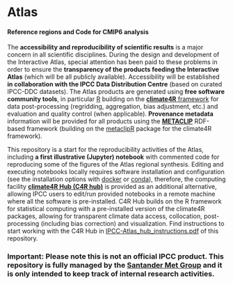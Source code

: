 # Atlas

#### Reference regions and Code for CMIP6 analysis

The **accessibility and reproducibility of scientific results** is a major concern in all scientific disciplines. During the design and development of the Interactive Atlas, special attention has been paid to these problems in order to ensure the **transparency of the products feeding the Interactive Atlas** (which will be all publicly available). Accessibility will be established **in collaboration with the IPCC Data Distribution Centre** (based on curated IPCC-DDC datasets). The Atlas products are generated using **free software community tools**, in particular [R](https://www.r-project.org) building on the [**climate4R** framework](https://github.com/SantanderMetGroup/climate4R) for data post-processing (regridding, aggregation, bias adjustment, etc.) and evaluation and quality control (when applicable). **Provenance metadata** information will be provided for all products using the [**METACLIP**](http://www.metaclip.org) RDF-based framework (building on the [metaclipR](https://github.com/metaclip/metaclipR) package for the climate4R framework).

This repository is a start for the reproducibility activities of the Atlas, including **a first illustrative (Jupyter) notebook** with commented code for reproducing some of the figures of the Atlas regional synthesis. Editing and executing notebooks locally requires software installation and configuration (see the installation options with  [docker](https://github.com/SantanderMetGroup/climate4R/tree/master/docker) or [conda](https://github.com/SantanderMetGroup/climate4R/tree/master/conda)), therefore, the computing facility [**climate4R Hub (C4R hub)**](https://hub.ipcc.ifca.es) is provided as an additional alternative, allowing IPCC users to edit/run provided notebooks in a remote machine where all the software is pre-installed. C4R Hub builds on the R framework for statistical computing with a pre-installed version of the climate4R packages, allowing for transparent climate data access, collocation, post-processing (including bias correction) and visualization. Find instructions to start working with the C4R Hub in [IPCC-Atlas_hub_instructions.pdf](https://github.com/SantanderMetGroup/IPCC-Atlas/blob/master/IPCC-Atlas_hub_instructions.pdf) of this repository.

### **Important**: Please note this is not an official IPCC product. This repository is fully managed by the [Santander Met Group](https://github.com/SantanderMetGroup) and it is only intended to keep track of internal research activities.
